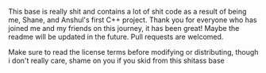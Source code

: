 This base is really shit and contains a lot of shit code as a result of being me, Shane, and Anshul's first C++ project. Thank you for everyone who has joined me and my friends on this journey, it has been great! Maybe the readme will be updated in the future. Pull requests are welcomed.

Make sure to read the license terms before modifying or distributing, though i don't really care, shame on you if you skid from this shitass base
